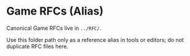 # Game RFCs (Alias)

Canonical Game RFCs live in `../RFC/`.

Use this folder path only as a reference alias in tools or editors; do not duplicate RFC files here.


